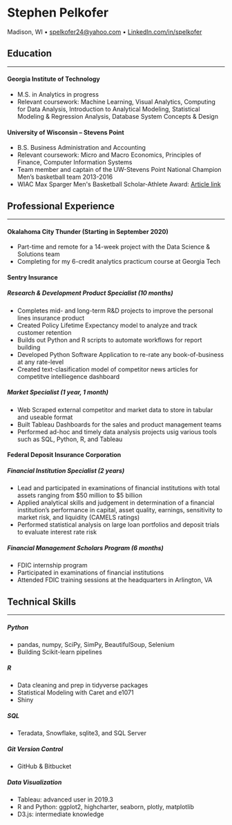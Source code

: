 # Stephen Pelkofer

Madison, WI &#8226; spelkofer24@yahoo.com &#8226; [LinkedIn.com/in/spelkofer](LinkedIn.com/in/spelkofer)

## Education

<hr>

#### Georgia Institute of Technology

- M.S. in Analytics in progress
- Relevant coursework: Machine Learning, Visual Analytics,
  Computing for Data Analysis, Introduction to Analytical Modeling,
  Statistical Modeling & Regression Analysis, Database System Concepts & Design

#### University of Wisconsin – Stevens Point

- B.S. Business Administration and Accounting
- Relevant coursework: Micro and Macro Economics, Principles of Finance, Computer Information Systems
- Team member and captain of the UW-Stevens Point National Champion Men’s basketball team 2013-2016
- WIAC Max Sparger Men's Basketball Scholar-Athlete Award: [Article link](https://athletics.uwsp.edu/news/2016/3/4/mens-basketball-pelkofer-named-2016-max-sparger-scholar-athlete.aspx)

## Professional Experience

<hr>

#### Okalahoma City Thunder (Starting in September 2020)

- Part-time and remote for a 14-week project with the Data Science & Solutions team
- Completing for my 6-credit analytics practicum course at Georgia Tech

#### Sentry Insurance

##### Research & Development Product Specialist (10 months)

- Completes mid- and long-term R&D projects to improve the personal lines insurance product
- Created Policy Lifetime Expectancy model to analyze and track customer retention
- Builds out Python and R scripts to automate workflows for report building
- Developed Python Software Application to re-rate any book-of-business at any rate-level
- Created text-clasification model of competitor news articles for competitve intelliegence dashboard

##### Market Specialist (1 year, 1 month)

- Web Scraped external competitor and market data to store in tabular and useable format
- Built Tableau Dashboards for the sales and product management teams
- Performed ad-hoc and timely data analysis projects usig various tools such as SQL, Python, R, and Tableau

#### Federal Deposit Insurance Corporation

##### Financial Institution Specialist (2 years)

- Lead and participated in examinations of financial institutions with total assets ranging from $50 million to $5 billion
- Applied analytical skills and judgement in determination of a financial institution’s performance in capital, asset quality, earnings, sensitivity to market risk, and liquidity (CAMELS ratings)
- Performed statistical analysis on large loan portfolios and deposit trials to evaluate interest rate risk

##### Financial Management Scholars Program (6 months)

- FDIC internship program
- Participated in examinations of financial institutions
- Attended FDIC training sessions at the headquarters in Arlington, VA

## Technical Skills

<hr>

##### Python

- pandas, numpy, SciPy, SimPy, BeautifulSoup, Selenium
- Building Scikit-learn pipelines

##### R

- Data cleaning and prep in tidyverse packages
- Statistical Modeling with Caret and e1071
- Shiny

##### SQL

- Teradata, Snowflake, sqlite3, and SQL Server

##### Git Version Control

- GitHub & Bitbucket

##### Data Visualization

- Tableau: advanced user in 2019.3
- R and Python: ggplot2, highcharter, seaborn, plotly, matplotlib
- D3.js: intermediate knowledge
